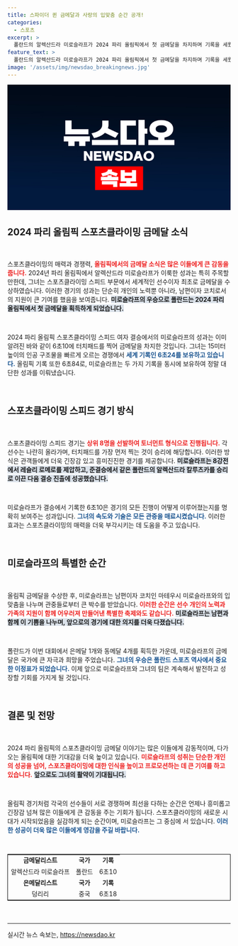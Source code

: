 ```yaml
---
title: 스파이더 퀸 금메달과 사랑의 입맞춤 순간 공개!
categories:
  - 스포츠
excerpt: >
  폴란드의 알렉산드라 미로슬라프가 2024 파리 올림픽에서 첫 금메달을 차지하며 기록을 세웠습니다! 남편이자 코치와의 특별한 순간을 함께 나누고, 재능을 인정받은 그녀의 감동적인 스토리를 확인해 보세요!
feature_text: >
  폴란드의 알렉산드라 미로슬라프가 2024 파리 올림픽에서 첫 금메달을 차지하며 기록을 세웠습니다! 남편이자 코치와의 특별한 순간을 함께 나누고, 재능을 인정받은 그녀의 감동적인 스토리를 확인해 보세요!
image: '/assets/img/newsdao_breakingnews.jpg'
---
```


<p><img src="/assets/img/newsdao_breakingnews.jpg" alt="koreaapp 속보" /></p>

<h2 data-ke-size="size26">2024 파리 올림픽 스포츠클라이밍 금메달 소식</h2>

<p data-ke-size="size16">&nbsp;</p>

<p>스포츠클라이밍의 매력과 경쟁력, <b><span style="color: #ee2323;">올림픽에서의 금메달 소식은 많은 이들에게 큰 감동을 줍니다.</span></b> 2024년 파리 올림픽에서 알렉산드라 미로슬라프가 이룩한 성과는 특히 주목할 만한데, 그녀는 스포츠클라이밍 스피드 부문에서 세계적인 선수이자 최초로 금메달을 수상하였습니다. 이러한 경기의 성과는 단순히 개인의 노력뿐 아니라, 남편이자 코치로서의 지원이 큰 기여를 했음을 보여줍니다. <b><span style="background-color: #21538527;">미로슬라프의 우승으로 폴란드는 2024 파리 올림픽에서 첫 금메달을 획득하게 되었습니다.</span></b> </p>

<p data-ke-size="size16">&nbsp;</p>

<p>2024 파리 올림픽 스포츠클라이밍 스피드 여자 결승에서의 미로슬라프의 성과는 이미 알려진 바와 같이 6초10에 터치패드를 찍어 금메달을 차지한 것입니다. 그녀는 15미터 높이의 인공 구조물을 빠르게 오르는 경쟁에서 <b><span style="color: #1a5490;">세계 기록인 6초24를 보유하고 있습니다.</span></b> 올림픽 기록 또한 6초84로, 미로슬라프는 두 가지 기록을 동시에 보유하여 정말 대단한 성과를 이뤄냈습니다.</p>

<p data-ke-size="size16">&nbsp;</p>

<h2 data-ke-size="size26">스포츠클라이밍 스피드 경기 방식</h2>

<p data-ke-size="size16">&nbsp;</p>

<p>스포츠클라이밍 스피드 경기는 <b><span style="color: #ee2323;">상위 8명을 선발하여 토너먼트 형식으로 진행됩니다.</span></b> 각 선수는 나란히 올라가며, 터치패드를 가장 먼저 찍는 것이 승리에 해당합니다. 이러한 방식은 관객들에게 더욱 긴장감 있고 흥미진진한 경기를 제공합니다. <b><span style="background-color: #21538527;">미로슬라프는 8강전에서 레슬리 로메로를 제압하고, 준결승에서 같은 폴란드의 알렉산드라 칼루츠카를 승리로 이끈 다음 결승 진출에 성공했습니다.</span></b> </p>

<p data-ke-size="size16">&nbsp;</p>

<p>미로슬라프가 결승에서 기록한 6초10은 경기의 모든 진행이 어떻게 이루어졌는지를 명확히 보여주는 성과입니다. <b><span style="color: #1a5490;">그녀의 속도와 기술은 모든 관중을 매료시켰습니다.</span></b> 이러한 효과는 스포츠클라이밍의 매력을 더욱 부각시키는 데 도움을 주고 있습니다.</p>

<p data-ke-size="size16">&nbsp;</p>

<h2 data-ke-size="size26">미로슬라프의 특별한 순간</h2>

<p data-ke-size="size16">&nbsp;</p>

<p>올림픽 금메달을 수상한 후, 미로슬라프는 남편이자 코치인 마테우시 미로슬라프와의 입맞춤을 나누며 관중들로부터 큰 박수를 받았습니다. <b><span style="color: #ee2323;">이러한 순간은 선수 개인의 노력과 가족의 지원이 함께 어우러져 만들어낸 특별한 축제와도 같습니다.</span></b> <b><span style="background-color: #21538527;">미로슬라프는 남편과 함께 이 기쁨을 나누며, 앞으로의 경기에 대한 의지를 더욱 다졌습니다.</span></b></p>

<p data-ke-size="size16">&nbsp;</p>

<p>폴란드가 이번 대회에서 은메달 1개와 동메달 4개를 획득한 가운데, 미로슬라프의 금메달은 국가에 큰 자극과 희망을 주었습니다. <b><span style="color: #1a5490;">그녀의 우승은 폴란드 스포츠 역사에서 중요한 이정표가 되었습니다.</span></b> 이제 앞으로 미로슬라프와 그녀의 팀은 계속해서 발전하고 성장할 기회를 가지게 될 것입니다.</p>

<p data-ke-size="size16">&nbsp;</p>

<h2 data-ke-size="size26">결론 및 전망</h2>

<p data-ke-size="size16">&nbsp;</p>

<p>2024 파리 올림픽의 스포츠클라이밍 금메달 이야기는 많은 이들에게 감동적이며, 다가오는 올림픽에 대한 기대감을 더욱 높이고 있습니다. <b><span style="color: #ee2323;">미로슬라프의 성취는 단순한 개인의 성공을 넘어, 스포츠클라이밍에 대한 인식을 높이고 프로모션하는 데 큰 기여를 하고 있습니다.</span></b> <b><span style="background-color: #21538527;">앞으로도 그녀의 활약이 기대됩니다.</span></b> </p>

<p data-ke-size="size16">&nbsp;</p> 

<p>올림픽 경기처럼 각국의 선수들이 서로 경쟁하며 최선을 다하는 순간은 언제나 흥미롭고 긴장감 넘쳐 많은 이들에게 큰 감동을 주는 기회가 됩니다. 스포츠클라이밍의 새로운 시대가 시작되었음을 실감하게 되는 순간이며, 미로슬라프는 그 중심에 서 있습니다. <b><span style="color: #1a5490;">이러한 성공이 더욱 많은 이들에게 영감을 주길 바랍니다.</span></b> </p>

<p data-ke-size="size16">&nbsp;</p>

<table style="width: 100%; border: 1px solid #000;">
    <tr>
        <td style="text-align: center; height: 17px;"><b>금메달리스트</b></td>
        <td style="text-align: center; height: 17px;"><b>국가</b></td>
        <td style="text-align: center; height: 17px;"><b>기록</b></td>
    </tr>
    <tr>
        <td style="text-align: center; height: 17px;">알렉산드라 미로슬라프</td>
        <td style="text-align: center; height: 17px;">폴란드</td>
        <td style="text-align: center; height: 17px;">6초10</td>
    </tr>
    <tr>
        <td style="text-align: center; height: 17px;"><b>은메달리스트</b></td>
        <td style="text-align: center; height: 17px;"><b>국가</b></td>
        <td style="text-align: center; height: 17px;"><b>기록</b></td>
    </tr>
    <tr>
        <td style="text-align: center; height: 17px;">덩리리</td>
        <td style="text-align: center; height: 17px;">중국</td>
        <td style="text-align: center; height: 17px;">6초18</td>
    </tr>
</table>

<p data-ke-size="size16">&nbsp;</p> 

<div style="margin-top: 20px;">
    <hr>
</div>
실시간 뉴스 속보는, <a href="https://newsdao.kr" rel="dofollow">https://newsdao.kr</a>



